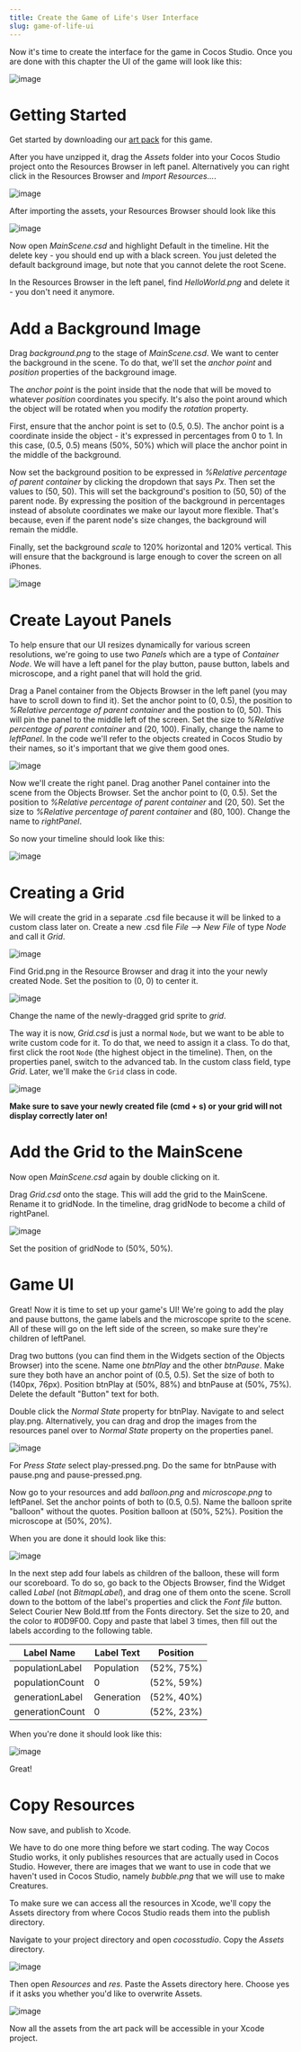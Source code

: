 ```yaml
---
title: Create the Game of Life's User Interface
slug: game-of-life-ui
---       
```


Now it's time to create the interface for the game in Cocos Studio. Once you are done with this chapter the UI of the game will look like this:

![image](finalUI.png)

Getting Started
===============

Get started by downloading our [art pack](Assets.zip) for this game.

After you have unzipped it, drag the *Assets* folder into your
Cocos Studio project onto the Resources Browser in left panel. Alternatively you can right click in the Resources Browser and *Import Resources...*.
	
![image](rightClickImport.png)

After importing the assets, your Resources Browser should look like this

![image](assetsExpanded.png)

Now open *MainScene.csd* and highlight Default in the timeline.
Hit the delete key - you should end up with a black screen. You just deleted the default background image, but note that you cannot delete the root Scene. 

In the Resources Browser in the left panel, find *HelloWorld.png* and delete it - you don't need it anymore.

Add a Background Image
======================

Drag *background.png* to the stage of *MainScene.csd*. We want to center the background in the scene. To do that, we'll set the *anchor point* and *position* properties of the background image.

The *anchor point* is the point inside that the node that will be moved to whatever *position* coordinates you specify. It's also the point around which the object will be rotated when you modify the *rotation* property.

First, ensure that the anchor point is set to (0.5, 0.5). The anchor point is a coordinate inside the object - it's expressed in percentages from 0 to 1.  In this case, (0.5, 0.5) means (50%, 50%) which will place the anchor point in the middle of the background. 

Now set the background position to be expressed in *%Relative percentage of parent container* by clicking the dropdown that says *Px*. Then set the values to (50, 50). This will set the background's position to (50, 50) of the parent node. By expressing the position of the background in percentages instead of absolute coordinates we make our layout more flexible. That's because, even if the parent node's size changes, the background will remain the middle.

Finally, set the background *scale* to 120% horizontal and 120% vertical. This will ensure that the background is large enough to cover the screen on all iPhones.

![image](positionRelative.png)

Create Layout Panels
====================

To help ensure that our UI resizes dynamically for various screen resolutions, we're going to use two *Panels* which are a type of *Container Node*.  We will have a left panel for the play button, pause button, labels and microscope, and a right panel that will hold the grid.  

Drag a Panel container from the Objects Browser in the left panel (you may have to scroll down to find it). Set the anchor point to (0, 0.5), the position to *%Relative percentage of parent container* and the postion to (0, 50).  This will pin the panel to the middle left of the screen.  Set the size to *%Relative percentage of parent container* and (20, 100). Finally, change the name to *leftPanel*. In the code we'll refer to the objects created in Cocos Studio by their names, so it's important that we give them good ones.

![image](leftPanelSettings.png)

Now we'll create the right panel. Drag another Panel container into the scene from the Objects Browser. Set the anchor point to (0, 0.5). Set the position to *%Relative percentage of parent container* and (20, 50). Set the size to *%Relative percentage of parent container* and (80, 100). Change the name to *rightPanel*.

So now your timeline should look like this:

![image](panelsSetup.png)

Creating a Grid
===============

We will create the grid in a separate .csd file because it will be linked to a custom class later on. Create a new .csd file *File --> New File* of type *Node* and call it *Grid*.

![image](newGrid.png)

Find Grid.png in the Resource Browser and drag it into the your newly created Node. Set the position to (0, 0) to center it.

![image](gridImage.png)

Change the name of the newly-dragged grid sprite to *grid*.

The way it is now, *Grid.csd* is just a normal `Node`, but we want to be able to write custom code for it. To do that, we need to assign it a class. To do that, first click the root `Node` (the highest object in the timeline). Then, on the properties panel, switch to the advanced tab. In the custom class field, type *Grid*. Later, we'll make the `Grid` class in code.

![image](gridCustomClass.png)

**Make sure to save your newly created file (cmd + s) or your grid will not display correctly later on!**

Add the Grid to the MainScene
=============================

Now open *MainScene.csd* again by double clicking on it. 

Drag *Grid.csd* onto the stage. This will add the grid to the
MainScene. Rename it to gridNode. In the timeline, drag gridNode to become a child of rightPanel. 

![image](gridNodeChild.png)

Set the position of gridNode to (50%, 50%).

Game UI
====================

Great! Now it is time to set up your game's UI! We're going to add the play and pause buttons, the game labels and the microscope sprite to the scene.  All of these will go on the left side of the screen, so make sure they're children of leftPanel.

Drag two buttons (you can find them in the Widgets section of the Objects Browser) into the scene. Name one *btnPlay* and the other *btnPause*. Make sure they both have an anchor point of (0.5, 0.5).  Set the size of both to (140px, 76px). Position btnPlay at (50%, 88%) and btnPause at (50%, 75%). Delete the default "Button" text for both.

Double click the *Normal State* property for btnPlay. Navigate to and select play.png. Alternatively, you can drag and drop the images from the resources panel over to *Normal State* property on the properties panel.

![image](btnPlayNavigation.png)

For *Press State* select play-pressed.png. Do the same for btnPause with pause.png and pause-pressed.png.

Now go to your resources and add *balloon.png* and *microscope.png* to leftPanel. Set the anchor points of both to (0.5, 0.5). Name the balloon sprite "balloon" without the quotes.  Position balloon at (50%, 52%). Position the microscope at (50%, 20%).  

When you are done it should look like this:

![image](gameUIPreLabels.png)

In the next step add four labels as children of the balloon, these will form our scoreboard. To do so, go back to the Objects Browser, find the Widget called *Label* (not *BitmapLabel*), and drag one of them onto the scene. Scroll down to the bottom of the label's properties and click the *Font file* button. Select Courier New Bold.ttf from the Fonts directory. Set the size to 20, and the color to #0D9F00. Copy and paste that label 3 times, then fill out the labels according to the following table.

<!-- Unfortunately, no markdown table support yet -->

<table>
	<thead>
		<tr>
			<th align="center">Label Name</th>
			<th align="center">Label Text</th>
			<th align="center">Position</th>
		</tr>
		</thead>
		<tbody>
		<tr>
			<td>populationLabel</td>
			<td>Population</td>
			<td>(52%, 75%)</td>
		</tr>
		<tr>
			<td>populationCount</td>
			<td>0</td>
			<td>(52%, 59%)</td>
		</tr>
		<tr>
			<td>generationLabel</td>
			<td>Generation</td>
			<td>(52%, 40%)</td>
		</tr>
		<tr>
			<td>generationCount</td>
			<td>0</td>
			<td>(52%, 23%)</td>
		</tr>
	</tbody>
</table>

<!-- 

| Label Name      | Label Text | Position   |
|-----------------|------------|------------|
| populationLabel | Population | (52%, 75%) |
| populationCount | 0          | (52%, 59%) |
| generationLabel | Generation | (52%, 40%) |
| generationCount | 0          | (52%, 23%) |

-->

When you're done it should look like this:

![image](labels.png)

Great!

Copy Resources
=======================

Now save, and publish to Xcode.

We have to do one more thing before we start coding. The way Cocos Studio works, it only publishes resources that are actually used in Cocos Studio. However, there are images that we want to use in code that we haven't used in Cocos Studio, namely *bubble.png* that we will use to make Creatures.

To make sure we can access all the resources in Xcode, we'll copy the Assets directory from where Cocos Studio reads them into the publish directory.

Navigate to your project directory and open *cocosstudio*. Copy the *Assets* directory.

![image](assetsFolderCocosStudio.png)

Then open *Resources* and *res*. Paste the Assets directory here. Choose yes if it asks you whether you'd like to overwrite Assets.

![image](assetsFolderResources.png)

Now all the assets from the art pack will be accessible in your Xcode project.